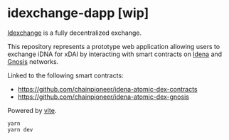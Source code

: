 # idexchange-dapp [wip]

[Idexchange](https://idexchange.tech) is a fully decentralized exchange.

This repository represents a prototype web application allowing
users to exchange iDNA for xDAI by interacting with smart contracts
on [Idena](https://www.idena.io/) and [Gnosis](https://www.gnosis.io/) networks.

Linked to the following smart contracts:
- https://github.com/chainpioneer/idena-atomic-dex-contracts
- https://github.com/chainpioneer/idena-atomic-dex-gnosis


Powered by [vite](https://vitejs.dev/).
```
yarn
yarn dev
```
